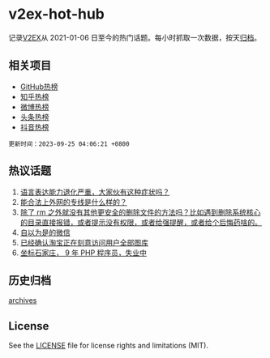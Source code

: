 # v2ex-hot-hub

 记录[V2EX](https://www.v2ex.com/)从 2021-01-06 日至今的热门话题。每小时抓取一次数据，按天[归档](archives)。
 
 ## 相关项目

- [GitHub热榜](https://github.com/lonnyzhang423/github-hot-hub)
- [知乎热榜](https://github.com/lonnyzhang423/zhihu-hot-hub)
- [微博热榜](https://github.com/lonnyzhang423/weibo-hot-hub)
- [头条热榜](https://github.com/lonnyzhang423/toutiao-hot-hub)
- [抖音热榜](https://github.com/lonnyzhang423/douyin-hot-hub)


 `更新时间：2023-09-25 04:06:21 +0800`

## 热议话题

1. [语言表达能力退化严重，大家伙有这种症状吗？](https://www.v2ex.com/t/976621)
1. [能合法上外网的专线是什么样的？](https://www.v2ex.com/t/976763)
1. [除了 rm 之外就没有其他更安全的删除文件的方法吗？比如遇到删除系统核心的目录直接报错，或者提示没有权限，或者给强提醒，或者给个后悔药啥的。](https://www.v2ex.com/t/976664)
1. [自以为是的微信](https://www.v2ex.com/t/976595)
1. [已经确认淘宝正在刻意访问用户全部图库](https://www.v2ex.com/t/976743)
1. [坐标石家庄， 9 年 PHP 程序员，失业中](https://www.v2ex.com/t/976691)

## 历史归档

[archives](archives)

## License

See the [LICENSE](LICENSE) file for license rights and limitations (MIT).
